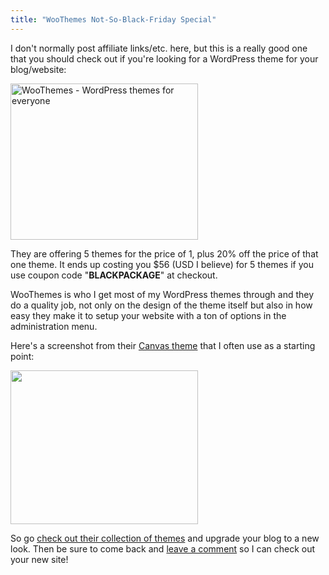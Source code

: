 ```yaml
---
title: "WooThemes Not-So-Black-Friday Special"
---
```

<p>I don't normally post affiliate links/etc. here, but this is a really good one that you should check out if you're looking for a WordPress theme for your blog/website:</p>
<p><a href="http://www.woothemes.com/amember/go.php?r=359&i=b38"><img src="http://woothemes.com/ads/300x250a.jpg" border=0 alt="WooThemes - WordPress themes for everyone" width="300" height="250" class="aligncenter"></a></p>
<p>They are offering 5 themes for the price of 1, plus 20% off the price of that one theme. It ends up costing you $56 (USD I believe) for 5 themes if you use coupon code "<strong>BLACKPACKAGE</strong>" at checkout.</p>
<p>WooThemes is who I get most of my WordPress themes through and they do a quality job, not only on the design of the theme itself but also in how easy they make it to setup your website with a ton of options in the administration menu.</p>
<p>Here's a screenshot from their <a href="http://www.woothemes.com/amember/go.php?r=359&i=l64">Canvas theme</a> that I often use as a starting point:</p>
<p><a href="https://chrisenns.com/wp-content/uploads/2010/11/canvasthemeoptions.jpg"><img src="https://chrisenns.com/wp-content/uploads/2010/11/canvasthemeoptions-300x246.jpg" alt="" title="Canvas Theme Options" width="300" height="246" class="aligncenter size-medium wp-image-19293" /></a></p>
<p>So go <a href="http://www.woothemes.com/amember/go.php?r=359&i=l1">check out their collection of themes</a> and upgrade your blog to a new look.  Then be sure to come back and <a href="https://chrisenns.com/2010/11/26/woothemes-not-so-black-friday-special/#comments">leave a comment</a> so I can check out your new site!</p>
